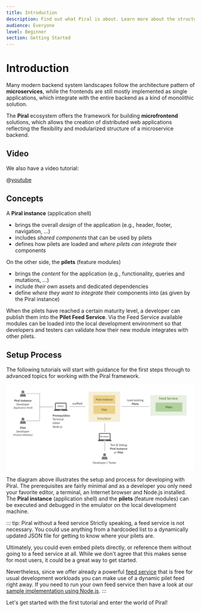 ```yaml
---
title: Introduction
description: Find out what Piral is about. Learn more about the structure of our tutorials.
audience: Everyone
level: Beginner
section: Getting Started
---
```


# Introduction

Many modern backend system landscapes follow the architecture pattern of **microservices**, while the frontends are still mostly implemented as single applications, which integrate with the entire backend as a kind of monolithic solution.

The **Piral** ecosystem offers the framework for building **microfrontend** solutions, which allows the creation of distributed web applications reflecting the flexibility and modularized structure of a microservice backend.

## Video

We also have a video tutorial:

@[youtube](https://youtu.be/ltTXWEwhSiY)

## Concepts

A **Piral instance** (application shell)

- brings the overall *design* of the application (e.g., header, footer, navigation, ...)
- includes *shared components* that can be used by pilets
- defines how pilets are loaded and *where pilets can integrate* their components

On the other side, the **pilets** (feature modules)

- brings the *content* for the application (e.g., functionality, queries and mutations, ...)
- include *their own* assets and dedicated dependencies
- define *where they want to integrate* their components into (as given by the Piral instance)

When the pilets have reached a certain maturity level, a developer can publish them into the **Pilet Feed Service**. Via the Feed Service available modules can be loaded into the local development environment so that developers and testers can validate how their new module integrates with other pilets.

## Setup Process

The following tutorials will start with guidance for the first steps through to advanced topics for working with the Piral framework.

![Classic Frontend Monolith](../diagrams/overview.png)

The diagram above illustrates the setup and process for developing with Piral. The prerequisites are fairly minimal and as a developer you only need your favorite editor, a terminal, an Internet browser and Node.js installed. The **Piral instance** (application shell) and the **pilets** (feature modules) can be executed and debugged in the emulator on the local development machine.

::: tip: Piral without a feed service
Strictly speaking, a feed service is not necessary. You could use anything from a hardcoded list to a dynamically updated JSON file for getting to know where your pilets are.

Ultimately, you could even embed pilets directly, or reference them without going to a feed service at all. While we don't agree that this makes sense for most users, it could be a great way to get started.

Nevertheless, since we offer already a powerful [feed service](https://www.piral.cloud) that is free for usual development workloads you can make use of a dynamic pilet feed right away. If you need to run your own feed service then have a look at our [sample implementation using Node.js](https://github.com/smapiot/sample-pilet-service).
:::

Let's get started with the first tutorial and enter the world of Piral!
